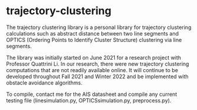# trajectory-clustering

The trajectory clustering library is a personal library for trajectory clustering calculations such as abstract distance between two line segments and OPTICS (Ordering Points to Identify Cluster Structure) clustering via line segments.

The library was initially started on June 2021 for a research project with Professor Quattrini Li. In our research, there were new trajectory clustering computations that are not readily available online. It will continue to be developed throughout Fall 2021 and Winter 2022 and be implemented with obstacle avoidance algorithms.

To compile, contact me for the AIS datasheet and compile any current testing file (linesimulation.py, OPTICSsimulation.py, preprocess.py).
